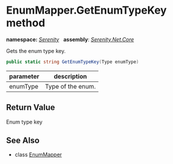 # EnumMapper.GetEnumTypeKey method
**namespace:** *[Serenity](../../README.md#serenity-namespace)*   **assembly**: *[Serenity.Net.Core](../../README.md)*

Gets the enum type key.

```csharp
public static string GetEnumTypeKey(Type enumType)
```

| parameter | description |
| --- | --- |
| enumType | Type of the enum. |

## Return Value

Enum type key

## See Also

* class [EnumMapper](../EnumMapper.md)